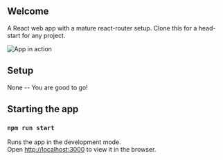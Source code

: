 ## Welcome

A React web app with a mature react-router setup. Clone this for a head-start for any project.

![App in action](https://media.giphy.com/media/QWwGHPHlF3Xs6V8xf4/giphy.gif)

## Setup

None -- You are good to go!

## Starting the app

### `npm run start`

Runs the app in the development mode.<br>
Open [http://localhost:3000](http://localhost:3000) to view it in the browser.
